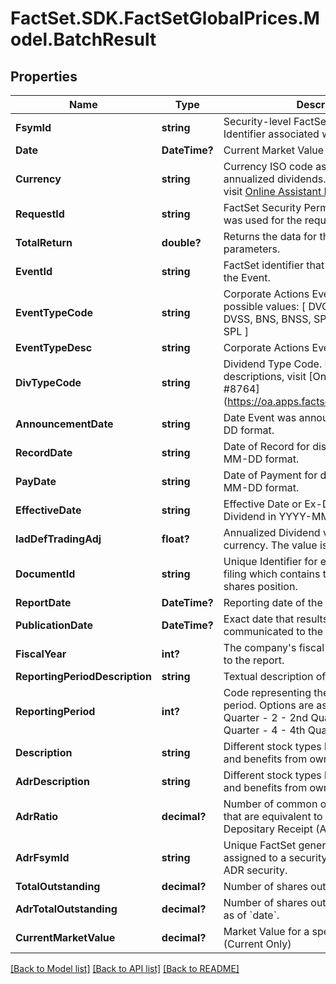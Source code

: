 # FactSet.SDK.FactSetGlobalPrices.Model.BatchResult

## Properties

Name | Type | Description | Notes
------------ | ------------- | ------------- | -------------
**FsymId** | **string** | Security-level FactSet Permanent Identifier associated with the identifier. | [optional] 
**Date** | **DateTime?** | Current Market Value Date | [optional] 
**Currency** | **string** | Currency ISO code associated with the annualized dividends.For more details, visit [Online Assistant Page #1470](https://oa.apps.factset.com/pages/1470). | [optional] 
**RequestId** | **string** | FactSet Security Permanent Identifier that was used for the request. | [optional] 
**TotalReturn** | **double?** | Returns the data for the given input parameters. | [optional] 
**EventId** | **string** | FactSet identifier that uniquely identifies the Event. | [optional] 
**EventTypeCode** | **string** | Corporate Actions Event type code, possible values: [ DVC, DVCD, DRP, DVS, DVSS, BNS, BNSS, SPO, DSR, FSP, RSP, SPL ] | [optional] 
**EventTypeDesc** | **string** | Corporate Actions Event type description. | [optional] 
**DivTypeCode** | **string** | Dividend Type Code. For code descriptions, visit [Online Assistant Page #8764] (https://oa.apps.factset.com/pages/8764).  | [optional] 
**AnnouncementDate** | **string** | Date Event was announced in YYYY-MM-DD format. | [optional] 
**RecordDate** | **string** | Date of Record for distribution in YYYY-MM-DD format. | [optional] 
**PayDate** | **string** | Date of Payment for distribution in YYYY-MM-DD format. | [optional] 
**EffectiveDate** | **string** | Effective Date or Ex-Date of Annualized Dividend in YYYY-MM-DD format. | [optional] 
**IadDefTradingAdj** | **float?** | Annualized Dividend value in the trading currency. The value is adjusted for splits | [optional] 
**DocumentId** | **string** | Unique Identifier for each document or filing which contains the outstanding shares position. | [optional] 
**ReportDate** | **DateTime?** | Reporting date of the position. | [optional] 
**PublicationDate** | **DateTime?** | Exact date that results have been communicated to the market. | [optional] 
**FiscalYear** | **int?** | The company&#39;s fiscal year corresponding to the report. | [optional] 
**ReportingPeriodDescription** | **string** | Textual description of the reporting period. | [optional] 
**ReportingPeriod** | **int?** | Code representing the unique reporting period. Options are as follows: - 1 - 1st Quarter - 2 - 2nd Quarter - 3 - 3rd Quarter - 4 - 4th Quarter - 6 - Mid-Year  | [optional] 
**Description** | **string** | Different stock types based on the rights and benefits from ownership. | [optional] 
**AdrDescription** | **string** | Different stock types based on the rights and benefits from ownership for the ADR. | [optional] 
**AdrRatio** | **decimal?** | Number of common or ordinary shares that are equivalent to one American Depositary Receipt (ADR). | [optional] 
**AdrFsymId** | **string** | Unique FactSet generated identifier assigned to a security, representing the ADR security. | [optional] 
**TotalOutstanding** | **decimal?** | Number of shares outstanding as of &#x60;date&#x60;. | [optional] 
**AdrTotalOutstanding** | **decimal?** | Number of shares outstanding for the ADR as of &#x60;date&#x60;. | [optional] 
**CurrentMarketValue** | **decimal?** | Market Value for a specified security. (Current Only) | [optional] 

[[Back to Model list]](../README.md#documentation-for-models) [[Back to API list]](../README.md#documentation-for-api-endpoints) [[Back to README]](../README.md)

